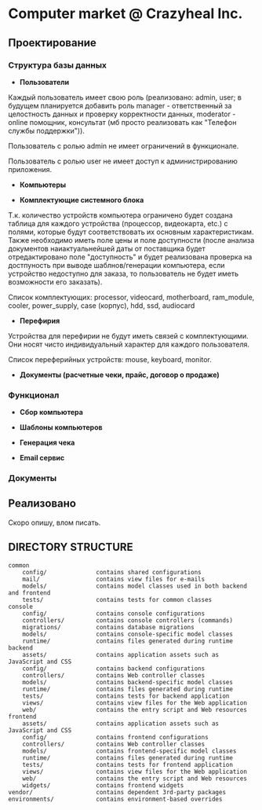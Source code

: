 # Computer market @ Crazyheal Inc.

## Проектирование

### Структура базы данных

- **Пользователи**

Каждый пользователь имеет свою роль (реализовано: admin, user; в будущем планируется добавить роль manager - ответственный за целостность данных и проверку корректности данных, moderator - online помощник, консультат (мб просто реализовать как "Телефон службы поддержки")).

Пользователь с ролью admin не имеет ограничений в функционале.

Пользователь с ролью user не имеет доступ к администрированию приложения.

- **Компьютеры**

- **Комплектующие системного блока**

Т.к. количество устройств компьютера ограничено будет создана таблица для каждого устройства (процессор, видеокарта, etc.) с полями, которые будут соответствовать их основным характеристикам. Также необходимо иметь поле цены и поле доступности (после анализа документов наиактуальнейшей даты от поставщика будет отредактировано поле "доступность" и будет реализована проверка на достпуность при выводе шаблнов/генерации компьютера, если устройство недоступно для заказа, то пользователь не будет иметь возможности его заказать).

Список комплектующих: processor, videocard, motherboard, ram_module, cooler, power_supply, case (корпус), hdd, ssd, audiocard

- **Перефирия**

Устройства для перефирии не будут иметь связей с комплектующими. Они носят чисто индивидуальный характер для каждого пользователя.
 
Список переферийных устройств: mouse, keyboard, monitor.
- **Документы (расчетные чеки, прайс, договор о продаже)**

### Функционал

- **Сбор компьютера**

- **Шаблоны компьютеров**

- **Генерация чека**

- **Email сервис**


### Документы 

## Реализовано

Скоро опишу, влом писать. 

DIRECTORY STRUCTURE
-------------------

```
common
    config/              contains shared configurations
    mail/                contains view files for e-mails
    models/              contains model classes used in both backend and frontend
    tests/               contains tests for common classes    
console
    config/              contains console configurations
    controllers/         contains console controllers (commands)
    migrations/          contains database migrations
    models/              contains console-specific model classes
    runtime/             contains files generated during runtime
backend
    assets/              contains application assets such as JavaScript and CSS
    config/              contains backend configurations
    controllers/         contains Web controller classes
    models/              contains backend-specific model classes
    runtime/             contains files generated during runtime
    tests/               contains tests for backend application    
    views/               contains view files for the Web application
    web/                 contains the entry script and Web resources
frontend
    assets/              contains application assets such as JavaScript and CSS
    config/              contains frontend configurations
    controllers/         contains Web controller classes
    models/              contains frontend-specific model classes
    runtime/             contains files generated during runtime
    tests/               contains tests for frontend application
    views/               contains view files for the Web application
    web/                 contains the entry script and Web resources
    widgets/             contains frontend widgets
vendor/                  contains dependent 3rd-party packages
environments/            contains environment-based overrides
```
